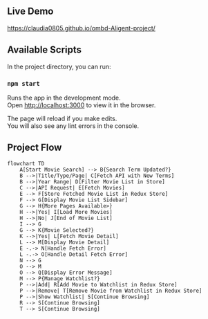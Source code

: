 ## Live Demo

https://claudia0805.github.io/ombd-Aligent-project/

## Available Scripts

In the project directory, you can run:

### `npm start`

Runs the app in the development mode.\
Open [http://localhost:3000](http://localhost:3000) to view it in the browser.

The page will reload if you make edits.\
You will also see any lint errors in the console.

## Project Flow

```mermaid
flowchart TD
    A[Start Movie Search] --> B{Search Term Updated?}
    B -->|Title/Type/Page| C[Fetch API with New Terms]
    B -->|Year Range| D[Filter Movie List in Store]
    C -->|API Request| E[Fetch Movies]
    E --> F[Store Fetched Movie List in Redux Store]
    F --> G[Display Movie List Sidebar]
    G --> H{More Pages Available>}
    H -->|Yes| I[Load More Movies]
    H -->|No| J[End of Movie List]
    I --> G
    G --> K{Movie Selected?}
    K -->|Yes| L[Fetch Movie Detail]
    L --> M[Display Movie Detail]
    E -.-> N[Handle Fetch Error]
    L -.-> O[Handle Detail Fetch Error]
    N --> G
    O --> M
    O --> Q[Display Error Message]
    M --> P{Manage Watchlist?}
    P -->|Add| R[Add Movie to Watchlist in Redux Store]
    P -->|Remove| T[Remove Movie from Watchlist in Redux Store]
    P -->|Show Watchlist| S[Continue Browsing]
    R --> S[Continue Browsing]
    T --> S[Continue Browsing]
```
